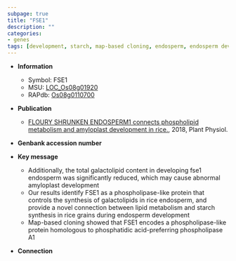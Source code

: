 ```yaml
---
subpage: true
title: "FSE1"
description: ""
categories:
- genes
tags: [development, starch, map-based cloning, endosperm, endosperm development]
---
```


* **Information**  
    + Symbol: FSE1  
    + MSU: [LOC_Os08g01920](http://rice.plantbiology.msu.edu/cgi-bin/ORF_infopage.cgi?orf=LOC_Os08g01920)  
    + RAPdb: [Os08g0110700](http://rapdb.dna.affrc.go.jp/viewer/gbrowse_details/irgsp1?name=Os08g0110700)  

* **Publication**  
    + [FLOURY SHRUNKEN ENDOSPERM1 connects phospholipid metabolism and amyloplast development in rice.](http://www.ncbi.nlm.nih.gov/pubmed?term=FLOURY+SHRUNKEN+ENDOSPERM1+connects+phospholipid+metabolism+and+amyloplast+development+in+rice.%5BTitle%5D), 2018, Plant Physiol.

* **Genbank accession number**  

* **Key message**  
    + Additionally, the total galactolipid content in developing fse1 endosperm was significantly reduced, which may cause abnormal amyloplast development
    + Our results identify FSE1 as a phospholipase-like protein that controls the synthesis of galactolipids in rice endosperm, and provide a novel connection between lipid metabolism and starch synthesis in rice grains during endosperm development
    + Map-based cloning showed that FSE1 encodes a phospholipase-like protein homologous to phosphatidic acid-preferring phospholipase A1

* **Connection**  



